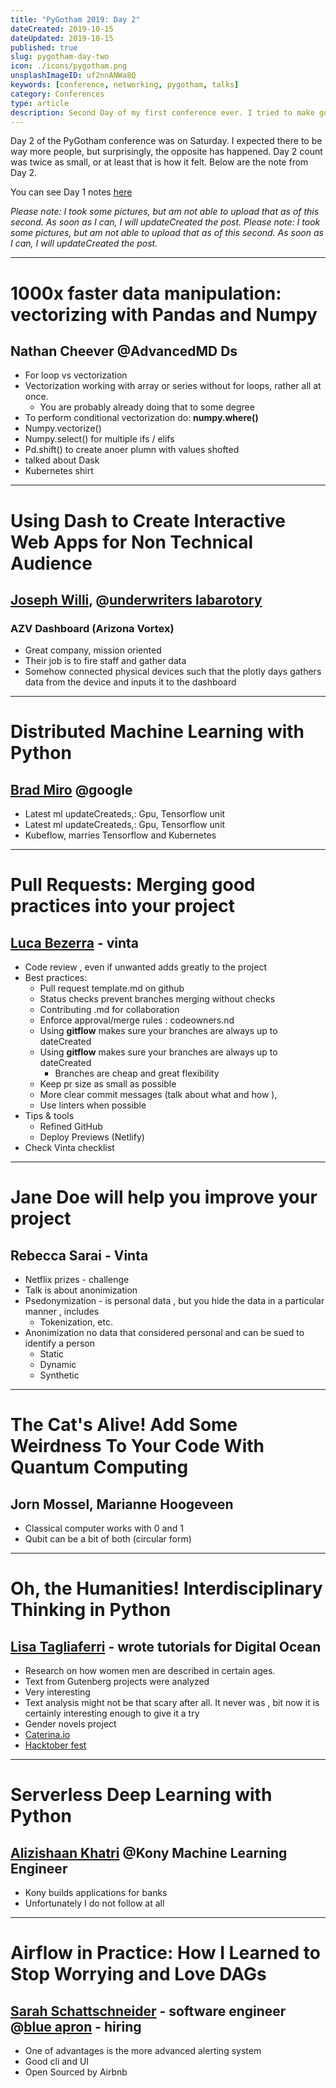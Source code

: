 ```yaml
---
title: "PyGotham 2019: Day 2"
dateCreated: 2019-10-15
dateUpdated: 2019-10-15
published: true
slug: pygotham-day-two
icon: ./icons/pygotham.png
unsplashImageID: uf2nnANWa8Q
keywords: [conference, networking, pygotham, talks]
category: Conferences
type: article
description: Second Day of my first conference ever. I tried to make good notes during the talks I attended.
---
```


Day 2 of the PyGotham conference was on Saturday. I expected there to be way more people, but surprisingly, the opposite has happened. Day 2 count was twice as small, or at least that is how it felt. Below are the note from Day 2.

You can see Day 1 notes [here](pygotham-2019-day-one)

_Please note: I took some pictures, but am not able to upload that as of this second. As soon as I can, I will updateCreated the post._
_Please note: I took some pictures, but am not able to upload that as of this second. As soon as I can, I will updateCreated the post._

***
# 1000x faster data manipulation: vectorizing with Pandas and Numpy
## Nathan Cheever @AdvancedMD Ds
* For loop vs vectorization
* Vectorization working with array or series without for loops, rather all at once.
  * You are probably already doing that to some degree
* To perform conditional vectorization do: **numpy.where()**
* Numpy.vectorize()
* Numpy.select() for multiple ifs / elifs
* Pd.shift() to create anoer plumn with values shofted
* talked about Dask
* Kubernetes shirt

***
# Using Dash to Create Interactive Web Apps for Non Technical Audience
## [Joseph Willi](https://www.linkedin.com/in/joseph-willi-38b7883b/), @[underwriters labarotory](https://www.ul.com/)
### AZV Dashboard (Arizona Vortex)
* Great company, mission oriented
* Their job is to fire staff and gather data
* Somehow connected physical devices such that the plotly days gathers data from the device and inputs it to the dashboard

***
# Distributed Machine Learning with Python
## [Brad Miro](http://https://www.linkedin.com/in/brad-miro/) @google
* Latest ml updateCreateds,: Gpu, Tensorflow unit
* Latest ml updateCreateds,: Gpu, Tensorflow unit
* Kubeflow, marries Tensorflow and Kubernetes

***
# Pull Requests: Merging good practices into your project
## [Luca Bezerra](mailto:lucabezerra@gmail.com) - vinta
* Code review , even if unwanted adds greatly to the project
* Best practices:
  * Pull request template.md on github
  * Status checks prevent branches merging without checks
  * Contributing .md for collaboration
  * Enforce approval/merge rules : codeowners.nd
  * Using **gitflow** makes sure your branches are always up to dateCreated
  * Using **gitflow** makes sure your branches are always up to dateCreated
    * Branches are cheap and great flexibility
  * Keep pr size as small as possible
  * More clear commit messages (talk about what and how ),
  * Use linters when possible
* Tips & tools
  * Refined GitHub
  * Deploy Previews (Netlify)
* Check Vinta checklist

***
# Jane Doe will help you improve your project
## Rebecca Sarai - Vinta
* Netflix prizes - challenge
* Talk is about anonimization
* Psedonymization - is personal data , but you hide the data in a particular manner , includes
  * Tokenization, etc.
* Anonimization no data that considered personal and can be sued to identify a person
  * Static
  * Dynamic
  * Synthetic

***
# The Cat's Alive! Add Some Weirdness To Your Code With Quantum Computing
## Jorn Mossel, Marianne Hoogeveen
* Classical computer works with 0 and 1
* Qubit can be a bit of both (circular form)

***
# Oh, the Humanities! Interdisciplinary Thinking in Python
## [Lisa Tagliaferri](https://lisatagliaferri.org) - wrote tutorials for Digital Ocean
* Research on how women men are described in certain ages.
* Text from Gutenberg projects were analyzed
* Very interesting
* Text analysis might not be that scary after all. It never was , bit now it is certainly interesting enough to give it a try
* Gender novels project
* [Caterina.io](https://Caterina.io)
* [Hacktober fest](https://hacktoberfest.digitalocean.com/)

***
# Serverless Deep Learning with Python
## [Alizishaan Khatri](https://www.linkedin.com/in/alizishaan-khatri-32a20637/) @Kony Machine Learning Engineer
* Kony builds applications for banks
* Unfortunately I do not follow at all

***
# Airflow in Practice: How I Learned to Stop Worrying and Love DAGs
## [Sarah Schattschneider](https://www.linkedin.com/in/sarahschattschneider/) - software engineer @[blue apron](https://www.blueapron.com/) - hiring
* One of advantages is the more advanced alerting system
* Good cli and UI
* Open Sourced by Airbnb
